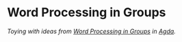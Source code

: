 # Word Processing in Groups

*Toying with ideas from [Word Processing in Groups][book] in [Agda][].*


<!-- Named Links -->

[book]: https://www.crcpress.com/Word-Processing-in-Groups/Epstein/p/book/9780867202441
[Agda]: http://wiki.portal.chalmers.se/agda/
